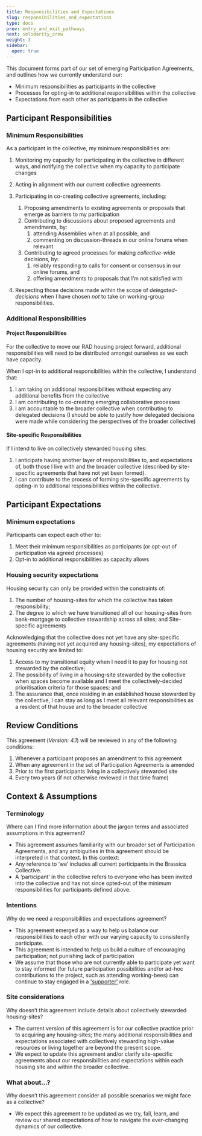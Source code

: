 ```yaml
---
title: Responsibilities and Expectations
slug: responsibilities_and_expectations
type: docs
prev: entry_and_exit_pathways
next: solidarity_crew
weight: 3
sidebar:
  open: true
---
```


This document forms part of our set of emerging Participation Agreements, and outlines how we currently understand our:
* Minimum responsibilities as participants in the collective
* Processes for opting-in to additional responsibilities within the collective
* Expectations from each other as participants in the collective

## Participant Responsibilities
### Minimum Responsibilities
As a participant in the collective, my minimum responsibilities are:
1. Monitoring my capacity for participating in the collective in different ways, and notifying the collective when my capacity to participate changes
2. Acting in alignment with our current collective agreements
3. Participating in co-creating collective agreements, including:
    1. Proposing amendments to existing agreements or proposals that emerge as barriers to my participation
    3. Contributing to discussions about proposed agreements and amendments, by:
        1. attending Assemblies when at all possible, and
        2. commenting on discussion-threads in our online forums when relevant
    3. Contributing to agreed processes for making *collective-wide* decisions, by:
        1. reliably responding to calls for consent or consensus in our online forums, and
        2. offering amendments to proposals that I’m not satisfied with

4. Respecting those decisions made within the scope of *delegated-decisions* when I have chosen *not* to take on working-group responsibilities.

### Additional Responsibilities

#### Project Responsibilities
For the collective to move our RAD housing project forward, additional responsibilities will need to be distributed amongst ourselves as we each have capacity.

When I opt-in to additional responsibilities within the collective, I understand that:
1. I am taking on additional responsibilities without expecting any additional benefits from the collective
2. I am contributing to co-creating emerging collaborative processes
3. I am accountable to the broader collective when contributing to delegated decisions (I should be able to justify how delegated decisions were made while considering the perspectives of the broader collective)

#### Site-specific Responsibilities
If I intend to live on collectively stewarded housing sites:
1. I anticipate having another layer of responsibilities to, and expectations of, both those I live with and the broader collective (described by site-specific agreements that have not yet been formed).
2. I can contribute to the process of forming site-specific agreements by opting-in to additional responsibilities within the collective.


## Participant Expectations

### Minimum expectations
Participants can expect each other to:
1. Meet their minimum responsibilities as participants (or opt-out of participation via agreed processes)
2. Opt-in to additional responsibilities as capacity allows

### Housing security expectations
Housing security can only be provided within the constraints of:
1. The number of housing-sites for which the collective has taken responsibility;
2. The degree to which we have transitioned all of our housing-sites from bank-mortgage to collective stewardship across all sites; and
Site-specific agreements

Acknowledging that the collective does not yet have any site-specific agreements (having not yet acquired any housing-sites), my expectations of housing security are limited to:
1. Access to my transitional equity when I need it to pay for housing not stewarded by the collective;
2. The possibility of living in a housing-site stewarded by the collective when spaces become available and I meet the collectively-decided prioritisation criteria for those spaces; and
3. The assurance that, once residing in an established house stewarded by the collective, I can stay as long as I meet all relevant responsibilities as a resident of that house and to the broader collective

## Review Conditions
This agreement (*Version: 4.1*) will be reviewed in any of the following conditions:
1. Whenever a participant proposes an amendment to this agreement
2. When any agreement in the set of Participation Agreements is amended
3. Prior to the first participants living in a collectively stewarded site
4. Every two years (if not otherwise reviewed in that time frame)

## Context & Assumptions

### Terminology
Where can I find more information about the jargon terms and associated assumptions in this agreement?
* This agreement assumes familiarity with our broader set of Participation Agreements, and any ambiguities in this agreement should be interpreted in that context. In this context:
* Any reference to ‘we’ includes all current participants in the Brassica Collective.
* A ‘participant’ in the collective refers to everyone who has been invited into the collective and has not since opted-out of the minimum responsibilities for participants defined above.

### Intentions
Why do we need a responsibilities and expectations agreement?
* This agreement emerged as a way to help us balance our responsibilities to each other with our varying capacity to consistently participate.
* This agreement is intended to help us build a culture of encouraging participation; not punishing lack of participation
* We assume that those who are not currently able to participate yet want to stay informed (for future participation possibilities and/or ad-hoc contributions to the project, such as attending working-bees) can continue to stay engaged in a ['supporter'](supporters/) role.

### Site considerations
Why doesn’t this agreement include details about collectively stewarded housing-sites?
* The current version of this agreement is for our collective practice prior to acquiring any housing-sites; the many additional responsibilities and expectations associated with collectively stewarding high-value resources or living together are beyond the present scope.
* We expect to update this agreement and/or clarify site-specific agreements about our responsibilities and expectations within each housing site and within the broader collective.

### What about...?
Why doesn’t this agreement consider all possible scenarios we might face as a collective?
* We expect this agreement to be updated as we try, fail, learn, and review our shared expectations of how to navigate the ever-changing dynamics of our collective.
